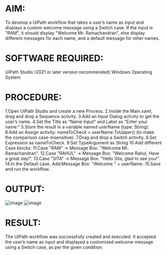 # AIM:
To develop a UiPath workflow that takes a user’s name as input and displays a custom welcome message using a Switch case. If the input is "RAM", it should display "Welcome Mr. Ramachandran", else display different messages for each name, and a default message for other names.

# SOFTWARE REQUIRED:
UiPath Studio (2021 or later version recommended)
Windows Operating System

# PROCEDURE:
1.Open UiPath Studio and create a new Process.
2.Inside the Main.xaml, drag and drop a Sequence activity.
3.Add an Input Dialog activity to get the user’s name.
4.Set the Title as "Name Input" and Label as "Enter your name:"
5.Store the result in a variable named userName (type: String).
6.Add an Assign activity: nameToCheck = userName.ToUpper() (to make the comparison case-insensitive).
7.Drag and drop a Switch activity.
8.Set Expression as nameToCheck.
9.Set TypeArgument as String
10.Add different Case blocks:
11.Case "RAM" → Message Box: "Welcome Mr. Ramachandran".
12.Case "RAHUL" → Message Box: "Welcome Rahul, Have a great day!".
13.Case "SITA" → Message Box: "Hello Sita, glad to see you!".
14.In the Default case, Add:Message Box: "Welcome " + userName.
15.Save and run the workflow.

# OUTPUT:
![image](https://github.com/user-attachments/assets/afe3bbe6-edb2-4e3d-8f3c-d700c508bd8a)
![image](https://github.com/user-attachments/assets/eb147115-10fa-4ac3-83aa-ccb442f01e12)



# RESULT:
The UiPath workflow was successfully created and executed. It accepted the user’s name as input and displayed a customized welcome message using a Switch case, as per the given condition.
